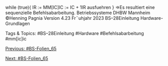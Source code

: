 while (true){
IR := MM[IC]IC := IC + 1IR ausfuehren
}
⇒Es resultiert eine sequenzielle Befehlsabarbeitung.
Betriebssysteme DHBW Mannheim ©Henning Pagnia Version 4.23 Fr¨uhjahr 2023 BS–28Einleitung Hardware-Grundlagen

   Tags & Topics:
   #BS–28Einleitung
   #Hardware
   #Befehlsabarbeitung
   #mm[ic]ic

[Previous: #BS-Folien_65](BS-Folien_65.md)

[Next: #BS-Folien_65](BS-Folien_65.md)
